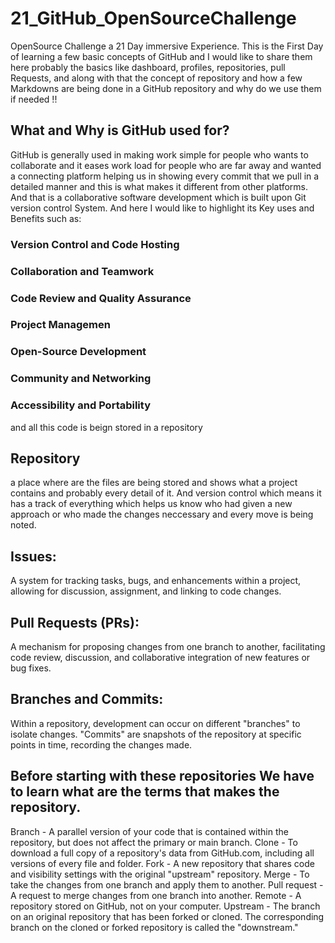 # 21_GitHub_OpenSourceChallenge
OpenSource Challenge a 21 Day immersive Experience.
This is the First Day of learning a few basic concepts of GitHub and I would like to share them here probably the basics like dashboard, profiles, repositories, pull Requests, and along with that the concept of repository and how a few Markdowns are being done in a GitHub repository and why do we use them if needed !!
## What and Why is GitHub used for?
GitHub is generally used in making work simple for people who wants to collaborate and it eases work load for people who are far away and wanted a connecting platform helping us in showing every commit that we pull in a detailed manner and this is what makes it different from other platforms. And that is a collaborative software development which is built upon Git version control System. And here I would like to highlight its Key uses and Benefits such as:
### Version Control and Code Hosting
### Collaboration and Teamwork
### Code Review and Quality Assurance
### Project Managemen
### Open-Source Development
### Community and Networking
### Accessibility and Portability
and all this code is beign stored in a repository 
## Repository 
a place where are the files are being stored and shows what a project contains and probably every detail of it. And version control which means it has a track of everything which helps us know who had given a new approach or who made the changes neccessary and every move is being noted.
## Issues:
A system for tracking tasks, bugs, and enhancements within a project, allowing for discussion, assignment, and linking to code changes.
## Pull Requests (PRs):
A mechanism for proposing changes from one branch to another, facilitating code review, discussion, and collaborative integration of new features or bug fixes.
## Branches and Commits:
Within a repository, development can occur on different "branches" to isolate changes. "Commits" are snapshots of the repository at specific points in time, recording the changes made.
## Before starting with these repositories We have to learn what are the terms that makes the repository.
Branch -	A parallel version of your code that is contained within the repository, but does not affect the primary or main branch.
Clone -	To download a full copy of a repository's data from GitHub.com, including all versions of every file and folder.
Fork -	A new repository that shares code and visibility settings with the original "upstream" repository.
Merge -	To take the changes from one branch and apply them to another.
Pull request -	A request to merge changes from one branch into another.
Remote -	A repository stored on GitHub, not on your computer.
Upstream -	The branch on an original repository that has been forked or cloned. The corresponding branch on the cloned or forked repository is called the "downstream."
